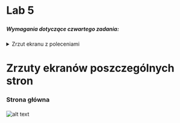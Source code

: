 # Lab 5
##### 

####
##### Wymagania dotyczące czwartego zadania:
####

<details>
<summary>Zrzut ekranu z poleceniami</summary>

![alt text](https://i.imgur.com/RHwuCYE.png)
</details>



# Zrzuty ekranów poszczególnych stron

### Strona główna
#### 



![alt text](https://i.imgur.com/0ENquxZ.png)    


#### 